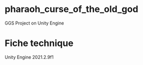 # pharaoh_curse_of_the_old_god
GGS Project on Unity Engine

# Fiche technique

Unity Engine 2021.2.9f1
